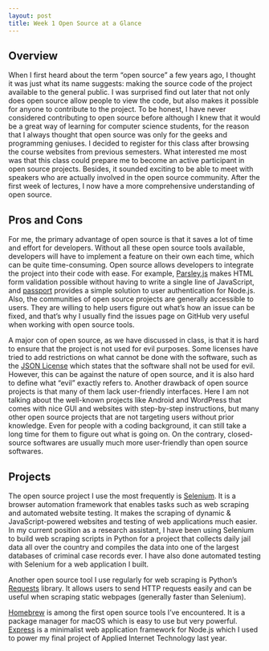 ```yaml
---
layout: post
title: Week 1 Open Source at a Glance
---
```



## Overview
When I first heard about the term “open source” a few years ago, I thought it was just what its name suggests: making the source code of the project available to the general public. I was surprised find out later that not only does open source allow people to view the code, but also makes it possible for anyone to contribute to the project. To be honest, I have never considered contributing to open source before although I knew that it would be a great way of learning for computer science students, for the reason that I always thought that open source was only for the geeks and programming geniuses. I decided to register for this class after browsing the course websites from previous semesters. What interested me most was that this class could prepare me to become an active participant in open source projects. Besides, it sounded exciting to be able to meet with speakers who are actually involved in the open source community. After the first week of lectures, I now have a more comprehensive understanding of open source.

## Pros and Cons
For me, the primary advantage of open source is that it saves a lot of time and effort for developers. Without all these open source tools available, developers will have to implement a feature on their own each time, which can be quite time-consuming. Open source allows developers to integrate the project into their code with ease. For example, [Parsley.js](https://github.com/guillaumepotier/Parsley.js/) makes HTML form validation possible without having to write a single line of JavaScript, and [passport](https://github.com/jaredhanson/passport) provides a simple solution to user authentication for Node.js. Also, the communities of open source projects are generally accessible to users. They are willing to help users figure out what’s how an issue can be fixed, and that’s why I usually find the issues page on GitHub very useful when working with open source tools. 

A major con of open source, as we have discussed in class, is that it is hard to ensure that the project is not used for evil purposes. Some licenses have tried to add restrictions on what cannot be done with the software, such as the [JSON License](https://www.json.org/license.html) which states that the software shall not be used for evil. However, this can be against the nature of open source, and it is also hard to define what “evil” exactly refers to. Another drawback of open source projects is that many of them lack user-friendly interfaces. Here I am not talking about the well-known projects like Android and WordPress that comes with nice GUI and websites with step-by-step instructions, but many other open source projects that are not targeting users without prior knowledge. Even for people with a coding background, it can still take a long time for them to figure out what is going on. On the contrary, closed-source softwares are usually much more user-friendly than open source softwares.

## Projects
The open source project I use the most frequently is [Selenium](https://github.com/SeleniumHQ/selenium). It is a browser automation framework that enables tasks such as web scraping and automated website testing. It makes the scraping of dynamic & JavaScript-powered websites and testing of web applications much easier. In my current position as a research assistant, I have been using Selenium to build web scraping scripts in Python for a project that collects daily jail data all over the country and compiles the data into one of the largest databases of criminal case records ever. I have also done automated testing with Selenium for a web application I built.

Another open source tool I use regularly for web scraping is Python’s [Requests](https://github.com/psf/requests) library. It allows users to send HTTP requests easily and can be useful when scraping static webpages (generally faster than Selenium). 

[Homebrew](https://github.com/Homebrew/brew) is among the first open source tools I’ve encountered. It is a package manager for macOS which is easy to use but very powerful. [Express](https://github.com/expressjs/express) is a minimalist web application framework for Node.js which I used to power my final project of Applied Internet Technology last year.

